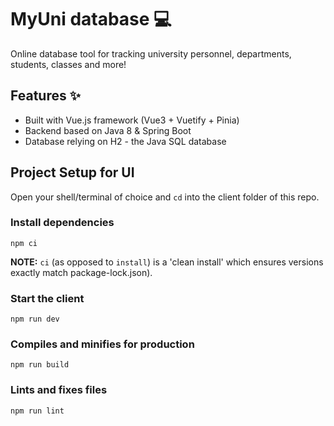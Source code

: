 # MyUni database 💻

Online database tool for tracking university personnel, departments, students, classes and more!

## Features ✨

- Built with Vue.js framework (Vue3 + Vuetify + Pinia)
- Backend based on Java 8 & Spring Boot
- Database relying on H2 - the Java SQL database

## Project Setup for UI
Open your shell/terminal of choice and `cd` into the client folder of this repo.

### Install dependencies

```
npm ci
```
**NOTE:** `ci` (as opposed to `install`) is a 'clean install' which ensures versions exactly match package-lock.json).

### Start the client

```
npm run dev
```

### Compiles and minifies for production

```
npm run build
```

### Lints and fixes files

```
npm run lint
```
